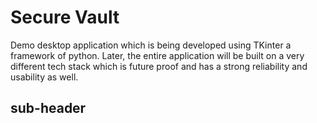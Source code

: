 # Secure Vault

Demo desktop application which is being developed using TKinter a framework of python.
Later, the entire application will be built on a very different tech stack which is future proof and has a strong reliability and usability as well.

## sub-header

